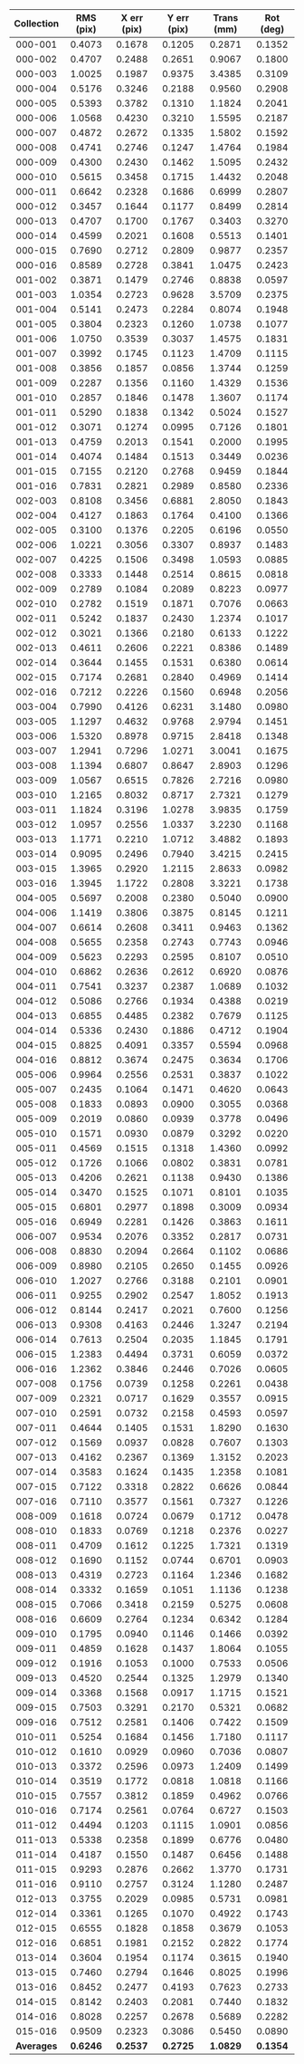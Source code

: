 | Collection | RMS (pix) | X err (pix) | Y err (pix) | Trans (mm) | Rot (deg) |
| :-------------: | :---: | :---: | :---: | :---: | :---: |
|   000-001    |   0.4073  |    0.1678   |    0.1205   |   0.2871   |   0.1352  |
|   000-002    |   0.4707  |    0.2488   |    0.2651   |   0.9067   |   0.1800  |
|   000-003    |   1.0025  |    0.1987   |    0.9375   |   3.4385   |   0.3109  |
|   000-004    |   0.5176  |    0.3246   |    0.2188   |   0.9560   |   0.2908  |
|   000-005    |   0.5393  |    0.3782   |    0.1310   |   1.1824   |   0.2041  |
|   000-006    |   1.0568  |    0.4230   |    0.3210   |   1.5595   |   0.2187  |
|   000-007    |   0.4872  |    0.2672   |    0.1335   |   1.5802   |   0.1592  |
|   000-008    |   0.4741  |    0.2746   |    0.1247   |   1.4764   |   0.1984  |
|   000-009    |   0.4300  |    0.2430   |    0.1462   |   1.5095   |   0.2432  |
|   000-010    |   0.5615  |    0.3458   |    0.1715   |   1.4432   |   0.2048  |
|   000-011    |   0.6642  |    0.2328   |    0.1686   |   0.6999   |   0.2807  |
|   000-012    |   0.3457  |    0.1644   |    0.1177   |   0.8499   |   0.2814  |
|   000-013    |   0.4707  |    0.1700   |    0.1767   |   0.3403   |   0.3270  |
|   000-014    |   0.4599  |    0.2021   |    0.1608   |   0.5513   |   0.1401  |
|   000-015    |   0.7690  |    0.2712   |    0.2809   |   0.9877   |   0.2357  |
|   000-016    |   0.8589  |    0.2728   |    0.3841   |   1.0475   |   0.2423  |
|   001-002    |   0.3871  |    0.1479   |    0.2746   |   0.8838   |   0.0597  |
|   001-003    |   1.0354  |    0.2723   |    0.9628   |   3.5709   |   0.2375  |
|   001-004    |   0.5141  |    0.2473   |    0.2284   |   0.8074   |   0.1948  |
|   001-005    |   0.3804  |    0.2323   |    0.1260   |   1.0738   |   0.1077  |
|   001-006    |   1.0750  |    0.3539   |    0.3037   |   1.4575   |   0.1831  |
|   001-007    |   0.3992  |    0.1745   |    0.1123   |   1.4709   |   0.1115  |
|   001-008    |   0.3856  |    0.1857   |    0.0856   |   1.3744   |   0.1259  |
|   001-009    |   0.2287  |    0.1356   |    0.1160   |   1.4329   |   0.1536  |
|   001-010    |   0.2857  |    0.1846   |    0.1478   |   1.3607   |   0.1174  |
|   001-011    |   0.5290  |    0.1838   |    0.1342   |   0.5024   |   0.1527  |
|   001-012    |   0.3071  |    0.1274   |    0.0995   |   0.7126   |   0.1801  |
|   001-013    |   0.4759  |    0.2013   |    0.1541   |   0.2000   |   0.1995  |
|   001-014    |   0.4074  |    0.1484   |    0.1513   |   0.3449   |   0.0236  |
|   001-015    |   0.7155  |    0.2120   |    0.2768   |   0.9459   |   0.1844  |
|   001-016    |   0.7831  |    0.2821   |    0.2989   |   0.8580   |   0.2336  |
|   002-003    |   0.8108  |    0.3456   |    0.6881   |   2.8050   |   0.1843  |
|   002-004    |   0.4127  |    0.1863   |    0.1764   |   0.4100   |   0.1366  |
|   002-005    |   0.3100  |    0.1376   |    0.2205   |   0.6196   |   0.0550  |
|   002-006    |   1.0221  |    0.3056   |    0.3307   |   0.8937   |   0.1483  |
|   002-007    |   0.4225  |    0.1506   |    0.3498   |   1.0593   |   0.0885  |
|   002-008    |   0.3333  |    0.1448   |    0.2514   |   0.8615   |   0.0818  |
|   002-009    |   0.2789  |    0.1084   |    0.2089   |   0.8223   |   0.0977  |
|   002-010    |   0.2782  |    0.1519   |    0.1871   |   0.7076   |   0.0663  |
|   002-011    |   0.5242  |    0.1837   |    0.2430   |   1.2374   |   0.1017  |
|   002-012    |   0.3021  |    0.1366   |    0.2180   |   0.6133   |   0.1222  |
|   002-013    |   0.4611  |    0.2606   |    0.2221   |   0.8386   |   0.1489  |
|   002-014    |   0.3644  |    0.1455   |    0.1531   |   0.6380   |   0.0614  |
|   002-015    |   0.7174  |    0.2681   |    0.2840   |   0.4969   |   0.1414  |
|   002-016    |   0.7212  |    0.2226   |    0.1560   |   0.6948   |   0.2056  |
|   003-004    |   0.7990  |    0.4126   |    0.6231   |   3.1480   |   0.0980  |
|   003-005    |   1.1297  |    0.4632   |    0.9768   |   2.9794   |   0.1451  |
|   003-006    |   1.5320  |    0.8978   |    0.9715   |   2.8418   |   0.1348  |
|   003-007    |   1.2941  |    0.7296   |    1.0271   |   3.0041   |   0.1675  |
|   003-008    |   1.1394  |    0.6807   |    0.8647   |   2.8903   |   0.1296  |
|   003-009    |   1.0567  |    0.6515   |    0.7826   |   2.7216   |   0.0980  |
|   003-010    |   1.2165  |    0.8032   |    0.8717   |   2.7321   |   0.1279  |
|   003-011    |   1.1824  |    0.3196   |    1.0278   |   3.9835   |   0.1759  |
|   003-012    |   1.0957  |    0.2556   |    1.0337   |   3.2230   |   0.1168  |
|   003-013    |   1.1771  |    0.2210   |    1.0712   |   3.4882   |   0.1893  |
|   003-014    |   0.9095  |    0.2496   |    0.7940   |   3.4215   |   0.2415  |
|   003-015    |   1.3965  |    0.2920   |    1.2115   |   2.8633   |   0.0982  |
|   003-016    |   1.3945  |    1.1722   |    0.2808   |   3.3221   |   0.1738  |
|   004-005    |   0.5697  |    0.2008   |    0.2380   |   0.5040   |   0.0900  |
|   004-006    |   1.1419  |    0.3806   |    0.3875   |   0.8145   |   0.1211  |
|   004-007    |   0.6614  |    0.2608   |    0.3411   |   0.9463   |   0.1362  |
|   004-008    |   0.5655  |    0.2358   |    0.2743   |   0.7743   |   0.0946  |
|   004-009    |   0.5623  |    0.2293   |    0.2595   |   0.8107   |   0.0510  |
|   004-010    |   0.6862  |    0.2636   |    0.2612   |   0.6920   |   0.0876  |
|   004-011    |   0.7541  |    0.3237   |    0.2387   |   1.0689   |   0.1032  |
|   004-012    |   0.5086  |    0.2766   |    0.1934   |   0.4388   |   0.0219  |
|   004-013    |   0.6855  |    0.4485   |    0.2382   |   0.7679   |   0.1125  |
|   004-014    |   0.5336  |    0.2430   |    0.1886   |   0.4712   |   0.1904  |
|   004-015    |   0.8825  |    0.4091   |    0.3357   |   0.5594   |   0.0968  |
|   004-016    |   0.8812  |    0.3674   |    0.2475   |   0.3634   |   0.1706  |
|   005-006    |   0.9964  |    0.2556   |    0.2531   |   0.3837   |   0.1022  |
|   005-007    |   0.2435  |    0.1064   |    0.1471   |   0.4620   |   0.0643  |
|   005-008    |   0.1833  |    0.0893   |    0.0900   |   0.3055   |   0.0368  |
|   005-009    |   0.2019  |    0.0860   |    0.0939   |   0.3778   |   0.0496  |
|   005-010    |   0.1571  |    0.0930   |    0.0879   |   0.3292   |   0.0220  |
|   005-011    |   0.4569  |    0.1515   |    0.1318   |   1.4360   |   0.0992  |
|   005-012    |   0.1726  |    0.1066   |    0.0802   |   0.3831   |   0.0781  |
|   005-013    |   0.4206  |    0.2621   |    0.1138   |   0.9430   |   0.1386  |
|   005-014    |   0.3470  |    0.1525   |    0.1071   |   0.8101   |   0.1035  |
|   005-015    |   0.6801  |    0.2977   |    0.1898   |   0.3009   |   0.0934  |
|   005-016    |   0.6949  |    0.2281   |    0.1426   |   0.3863   |   0.1611  |
|   006-007    |   0.9534  |    0.2076   |    0.3352   |   0.2817   |   0.0731  |
|   006-008    |   0.8830  |    0.2094   |    0.2664   |   0.1102   |   0.0686  |
|   006-009    |   0.8980  |    0.2105   |    0.2650   |   0.1455   |   0.0926  |
|   006-010    |   1.2027  |    0.2766   |    0.3188   |   0.2101   |   0.0901  |
|   006-011    |   0.9255  |    0.2902   |    0.2547   |   1.8052   |   0.1913  |
|   006-012    |   0.8144  |    0.2417   |    0.2021   |   0.7600   |   0.1256  |
|   006-013    |   0.9308  |    0.4163   |    0.2446   |   1.3247   |   0.2194  |
|   006-014    |   0.7613  |    0.2504   |    0.2035   |   1.1845   |   0.1791  |
|   006-015    |   1.2383  |    0.4494   |    0.3731   |   0.6059   |   0.0372  |
|   006-016    |   1.2362  |    0.3846   |    0.2446   |   0.7026   |   0.0605  |
|   007-008    |   0.1756  |    0.0739   |    0.1258   |   0.2261   |   0.0438  |
|   007-009    |   0.2321  |    0.0717   |    0.1629   |   0.3557   |   0.0915  |
|   007-010    |   0.2591  |    0.0732   |    0.2158   |   0.4593   |   0.0597  |
|   007-011    |   0.4644  |    0.1405   |    0.1531   |   1.8290   |   0.1630  |
|   007-012    |   0.1569  |    0.0937   |    0.0828   |   0.7607   |   0.1303  |
|   007-013    |   0.4162  |    0.2367   |    0.1369   |   1.3152   |   0.2023  |
|   007-014    |   0.3583  |    0.1624   |    0.1435   |   1.2358   |   0.1081  |
|   007-015    |   0.7122  |    0.3318   |    0.2822   |   0.6626   |   0.0844  |
|   007-016    |   0.7110  |    0.3577   |    0.1561   |   0.7327   |   0.1226  |
|   008-009    |   0.1618  |    0.0724   |    0.0679   |   0.1712   |   0.0478  |
|   008-010    |   0.1833  |    0.0769   |    0.1218   |   0.2376   |   0.0227  |
|   008-011    |   0.4709  |    0.1612   |    0.1225   |   1.7321   |   0.1319  |
|   008-012    |   0.1690  |    0.1152   |    0.0744   |   0.6701   |   0.0903  |
|   008-013    |   0.4319  |    0.2723   |    0.1164   |   1.2346   |   0.1682  |
|   008-014    |   0.3332  |    0.1659   |    0.1051   |   1.1136   |   0.1238  |
|   008-015    |   0.7066  |    0.3418   |    0.2159   |   0.5275   |   0.0608  |
|   008-016    |   0.6609  |    0.2764   |    0.1234   |   0.6342   |   0.1284  |
|   009-010    |   0.1795  |    0.0940   |    0.1146   |   0.1466   |   0.0392  |
|   009-011    |   0.4859  |    0.1628   |    0.1437   |   1.8064   |   0.1055  |
|   009-012    |   0.1916  |    0.1053   |    0.1000   |   0.7533   |   0.0506  |
|   009-013    |   0.4520  |    0.2544   |    0.1325   |   1.2979   |   0.1340  |
|   009-014    |   0.3368  |    0.1568   |    0.0917   |   1.1715   |   0.1521  |
|   009-015    |   0.7503  |    0.3291   |    0.2170   |   0.5321   |   0.0682  |
|   009-016    |   0.7512  |    0.2581   |    0.1406   |   0.7422   |   0.1509  |
|   010-011    |   0.5254  |    0.1684   |    0.1456   |   1.7180   |   0.1117  |
|   010-012    |   0.1610  |    0.0929   |    0.0960   |   0.7036   |   0.0807  |
|   010-013    |   0.3372  |    0.2596   |    0.0973   |   1.2409   |   0.1499  |
|   010-014    |   0.3519  |    0.1772   |    0.0818   |   1.0818   |   0.1166  |
|   010-015    |   0.7557  |    0.3812   |    0.1859   |   0.4962   |   0.0766  |
|   010-016    |   0.7174  |    0.2561   |    0.0764   |   0.6727   |   0.1503  |
|   011-012    |   0.4494  |    0.1203   |    0.1115   |   1.0901   |   0.0856  |
|   011-013    |   0.5338  |    0.2358   |    0.1899   |   0.6776   |   0.0480  |
|   011-014    |   0.4187  |    0.1550   |    0.1487   |   0.6456   |   0.1488  |
|   011-015    |   0.9293  |    0.2876   |    0.2662   |   1.3770   |   0.1731  |
|   011-016    |   0.9110  |    0.2757   |    0.3124   |   1.1280   |   0.2487  |
|   012-013    |   0.3755  |    0.2029   |    0.0985   |   0.5731   |   0.0981  |
|   012-014    |   0.3361  |    0.1265   |    0.1070   |   0.4922   |   0.1743  |
|   012-015    |   0.6555  |    0.1828   |    0.1858   |   0.3679   |   0.1053  |
|   012-016    |   0.6851  |    0.1981   |    0.2152   |   0.2822   |   0.1774  |
|   013-014    |   0.3604  |    0.1954   |    0.1174   |   0.3615   |   0.1940  |
|   013-015    |   0.7460  |    0.2794   |    0.1646   |   0.8025   |   0.1996  |
|   013-016    |   0.8452  |    0.2477   |    0.4193   |   0.7623   |   0.2733  |
|   014-015    |   0.8142  |    0.2403   |    0.2081   |   0.7440   |   0.1832  |
|   014-016    |   0.8028  |    0.2257   |    0.2678   |   0.5689   |   0.2282  |
|   015-016    |   0.9509  |    0.2323   |    0.3086   |   0.5450   |   0.0890  |
|   **Averages**   |   **0.6246**  |    **0.2537**   |    **0.2725**   |   **1.0829**   |   **0.1354**  |
